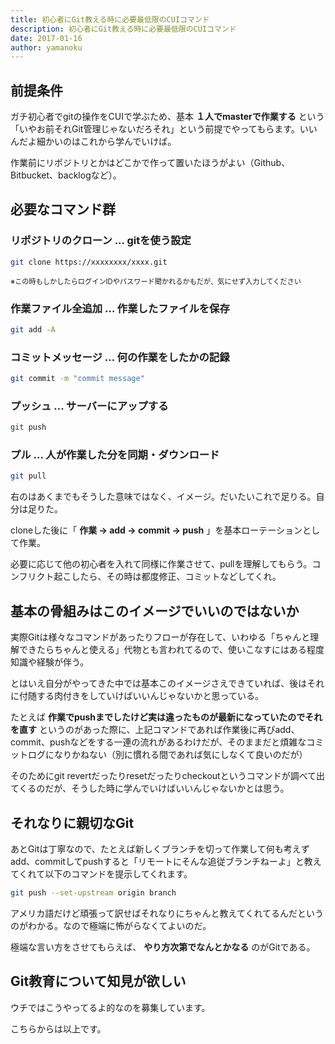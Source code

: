 ```yaml
---
title: 初心者にGit教える時に必要最低限のCUIコマンド
description: 初心者にGit教える時に必要最低限のCUIコマンド
date: 2017-01-16
author: yamanoku
---
```


## 前提条件

ガチ初心者でgitの操作をCUIで学ぶため、基本 **１人でmasterで作業する** という「いやお前それGit管理じゃないだろそれ」という前提でやってもらます。いいんだよ細かいのはこれから学んでいけば。

作業前にリポジトリとかはどこかで作って置いたほうがよい（Github、Bitbucket、backlogなど）。

## 必要なコマンド群

### リポジトリのクローン ... gitを使う設定
```bash
git clone https://xxxxxxxx/xxxx.git
```
<span style="font-size: 80%">※この時もしかしたらログインIDやパスワード聞かれるかもだが、気にせず入力してください</span>

### 作業ファイル全追加 ... 作業したファイルを保存
```bash
git add -A
```

### コミットメッセージ ... 何の作業をしたかの記録
```bash
git commit -m "commit message"
```

### プッシュ ... サーバーにアップする
```bash
git push
```

### プル ... 人が作業した分を同期・ダウンロード
```bash
git pull
```

右のはあくまでもそうした意味ではなく、イメージ。だいたいこれで足りる。自分は足りた。

cloneした後に「 **作業 → add → commit → push** 」を基本ローテーションとして作業。

必要に応じて他の初心者を入れて同様に作業させて、pullを理解してもらう。コンフリクト起こしたら、その時は都度修正、コミットなどしてくれ。

## 基本の骨組みはこのイメージでいいのではないか

実際Gitは様々なコマンドがあったりフローが存在して、いわゆる「ちゃんと理解できたらちゃんと使える」代物とも言われてるので、使いこなすにはある程度知識や経験が伴う。

とはいえ自分がやってきた中では基本このイメージさえできていれば、後はそれに付随する肉付きをしていけばいいんじゃないかと思っている。

たとえば **作業でpushまでしたけど実は違ったものが最新になっていたのでそれを直す** というのがあった際に、上記コマンドであれば作業後に再びadd、commit、pushなどをする一連の流れがあるわけだが、そのままだと煩雑なコミットログになりかねない（別に慣れる間であれば気にしなくて良いのだが）

そのためにgit revertだったりresetだったりcheckoutというコマンドが調べて出てくるのだが、そうした時に学んでいけばいいんじゃないかとは思う。

## それなりに親切なGit

あとGitは丁寧なので、たとえば新しくブランチを切って作業して何も考えずadd、commitしてpushすると「リモートにそんな追従ブランチねーよ」と教えてくれて以下のコマンドを提示してくれます。

```bash
git push --set-upstream origin branch
```

アメリカ語だけど頑張って訳せばそれなりにちゃんと教えてくれてるんだというのがわかる。なので極端に怖がらなくてよいのだ。

極端な言い方をさせてもらえば、 **やり方次第でなんとかなる** のがGitである。

## Git教育について知見が欲しい

ウチではこうやってるよ的なのを募集しています。

こちらからは以上です。